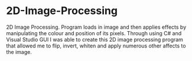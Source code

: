 # 2D-Image-Processing

2D Image Processing. Program loads in image and then applies effects by manipulating the colour and position of its pixels. Through using C# and Visual Studio GUI I was able to create this 2D image processing program that allowed me to flip, invert, whiten and apply numerous other affects to the image.
